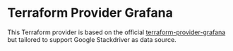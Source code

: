 # Terraform Provider Grafana

This Terraform provider is based on the official [terraform-provider-grafana](https://github.com/terraform-providers/terraform-provider-grafana) but tailored to support Google Stackdriver as data source.
